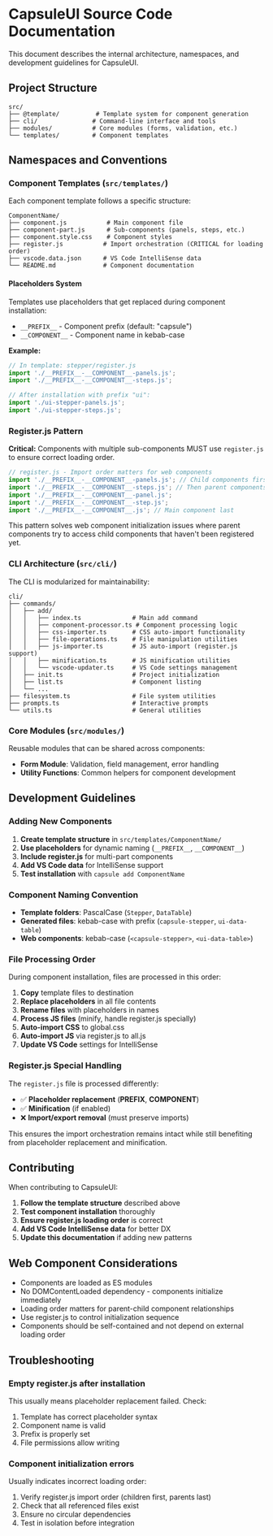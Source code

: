 # CapsuleUI Source Code Documentation

This document describes the internal architecture, namespaces, and development guidelines for CapsuleUI.

## Project Structure

```
src/
├── @template/          # Template system for component generation
├── cli/               # Command-line interface and tools
├── modules/           # Core modules (forms, validation, etc.)
└── templates/         # Component templates
```

## Namespaces and Conventions

### Component Templates (`src/templates/`)

Each component template follows a specific structure:

```
ComponentName/
├── component.js           # Main component file
├── component-part.js      # Sub-components (panels, steps, etc.)
├── component.style.css    # Component styles
├── register.js           # Import orchestration (CRITICAL for loading order)
├── vscode.data.json      # VS Code IntelliSense data
└── README.md             # Component documentation
```

#### Placeholders System

Templates use placeholders that get replaced during component installation:

- `__PREFIX__` - Component prefix (default: "capsule")
- `__COMPONENT__` - Component name in kebab-case

**Example:**

```javascript
// In template: stepper/register.js
import './__PREFIX__-__COMPONENT__-panels.js';
import './__PREFIX__-__COMPONENT__-steps.js';

// After installation with prefix "ui":
import './ui-stepper-panels.js';
import './ui-stepper-steps.js';
```

### Register.js Pattern

**Critical:** Components with multiple sub-components MUST use `register.js` to ensure correct loading order.

```javascript
// register.js - Import order matters for web components
import './__PREFIX__-__COMPONENT__-panels.js'; // Child components first
import './__PREFIX__-__COMPONENT__-steps.js'; // Then parent components
import './__PREFIX__-__COMPONENT__-panel.js';
import './__PREFIX__-__COMPONENT__-step.js';
import './__PREFIX__-__COMPONENT__.js'; // Main component last
```

This pattern solves web component initialization issues where parent components try to access child components that haven't been registered yet.

### CLI Architecture (`src/cli/`)

The CLI is modularized for maintainability:

```
cli/
├── commands/
│   ├── add/
│   │   ├── index.ts              # Main add command
│   │   ├── component-processor.ts # Component processing logic
│   │   ├── css-importer.ts       # CSS auto-import functionality
│   │   ├── file-operations.ts    # File manipulation utilities
│   │   ├── js-importer.ts        # JS auto-import (register.js support)
│   │   ├── minification.ts       # JS minification utilities
│   │   └── vscode-updater.ts     # VS Code settings management
│   ├── init.ts                   # Project initialization
│   ├── list.ts                   # Component listing
│   └── ...
├── filesystem.ts                 # File system utilities
├── prompts.ts                    # Interactive prompts
└── utils.ts                      # General utilities
```

### Core Modules (`src/modules/`)

Reusable modules that can be shared across components:

- **Form Module**: Validation, field management, error handling
- **Utility Functions**: Common helpers for component development

## Development Guidelines

### Adding New Components

1. **Create template structure** in `src/templates/ComponentName/`
2. **Use placeholders** for dynamic naming (`__PREFIX__`, `__COMPONENT__`)
3. **Include register.js** for multi-part components
4. **Add VS Code data** for IntelliSense support
5. **Test installation** with `capsule add ComponentName`

### Component Naming Convention

- **Template folders**: PascalCase (`Stepper`, `DataTable`)
- **Generated files**: kebab-case with prefix (`capsule-stepper`, `ui-data-table`)
- **Web components**: kebab-case (`<capsule-stepper>`, `<ui-data-table>`)

### File Processing Order

During component installation, files are processed in this order:

1. **Copy** template files to destination
2. **Replace placeholders** in all file contents
3. **Rename files** with placeholders in names
4. **Process JS files** (minify, handle register.js specially)
5. **Auto-import CSS** to global.css
6. **Auto-import JS** via register.js to all.js
7. **Update VS Code** settings for IntelliSense

### Register.js Special Handling

The `register.js` file is processed differently:

- ✅ **Placeholder replacement** (**PREFIX**, **COMPONENT**)
- ✅ **Minification** (if enabled)
- ❌ **Import/export removal** (must preserve imports)

This ensures the import orchestration remains intact while still benefiting from placeholder replacement and minification.

## Contributing

When contributing to CapsuleUI:

1. **Follow the template structure** described above
2. **Test component installation** thoroughly
3. **Ensure register.js loading order** is correct
4. **Add VS Code IntelliSense data** for better DX
5. **Update this documentation** if adding new patterns

## Web Component Considerations

- Components are loaded as ES modules
- No DOMContentLoaded dependency - components initialize immediately
- Loading order matters for parent-child component relationships
- Use register.js to control initialization sequence
- Components should be self-contained and not depend on external loading order

## Troubleshooting

### Empty register.js after installation

This usually means placeholder replacement failed. Check:

1. Template has correct placeholder syntax
2. Component name is valid
3. Prefix is properly set
4. File permissions allow writing

### Component initialization errors

Usually indicates incorrect loading order:

1. Verify register.js import order (children first, parents last)
2. Check that all referenced files exist
3. Ensure no circular dependencies
4. Test in isolation before integration
